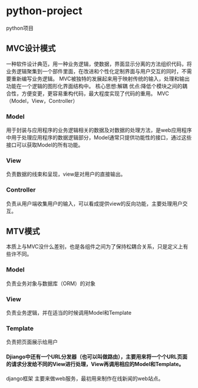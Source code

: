 # python-project
python项目
## MVC设计模式
一种软件设计典范，用一种业务逻辑，使数据，界面显示分离的方法组织代码，将业务逻辑聚集到一个部件里面，在改进和个性化定制界面与用户交互的同时，不需要重新编写业务逻辑。
MVC被独特的发展起来用于映射传统的输入，处理和输出功能在一个逻辑的图形化界面结构中。
核心思想:解耦
优点:降低个模块之间的耦合性，方便变更，更容易重构代码，最大程度实现了代码的重用。
MVC（Model，View，Controller）
### Model
用于封装与应用程序的业务逻辑相关的数据及对数据的处理方法，是web应用程序中用于处理应用程序的数据逻辑部分，Model通常只提供功能性的接口，通过这些接口可以获取Model的所有功能。
### View
负责数据的线束和呈现，view是对用户的直接输出。
### Controller
负责从用户端收集用户的输入，可以看成提供view的反向功能，主要处理用户交互。
## MTV模式
本质上与MVC没什么差别，也是各组件之间为了保持松耦合关系，只是定义上有些许不同。
### Model
负责业务对象与数据库（ORM）的对象
### View
负责业务逻辑，并在适当的时候调用Model和Template
### Template
负责把页面展示给用户
#### Djiango中还有一个URL分发器（也可以叫做路由），主要用来将一个个URL页面的请求分发给不同的View进行处理，View再调用相应的Model和Template。
django框架
主要来做web服务，最初用来制作在线新闻的web站点。






